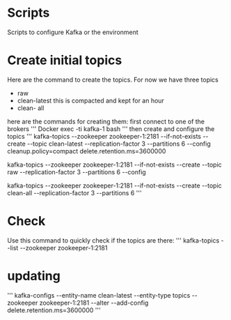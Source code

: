 # Scripts

Scripts to configure Kafka or the environment
# Create initial topics
Here are the command to create the topics. For now we have three topics
* raw
* clean-latest
  this is compacted and kept for an hour
* clean- all

here are the commands for creating them:
first connect to one of the brokers
'''
Docker exec -ti kafka-1 bash
'''
then create and configure the topics
'''
kafka-topics --zookeeper zookeeper-1:2181 --if-not-exists --create --topic clean-latest --replication-factor 3 --partitions 6 --config cleanup.policy=compact delete.retention.ms=3600000

kafka-topics --zookeeper zookeeper-1:2181 --if-not-exists --create --topic raw --replication-factor 3 --partitions 6 --config 

kafka-topics --zookeeper zookeeper-1:2181 --if-not-exists --create --topic clean-all --replication-factor 3 --partitions 6
'''

# Check
Use this command to quickly check if the topics are there:
'''
kafka-topics --list --zookeeper zookeeper-1:2181

# updating

'''
kafka-configs --entity-name clean-latest --entity-type topics --zookeeper zookeeper-1:2181 --alter --add-config delete.retention.ms=3600000
'''

